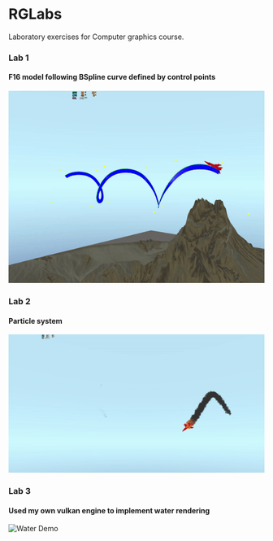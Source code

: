 # RGLabs

Laboratory exercises for Computer graphics course.

### Lab 1<br/>
#### F16 model following BSpline curve defined by control points
![BSpline Demo](Resources/BSpline.gif)<br/>

### Lab 2<br/>
#### Particle system
![Particles Demo](Resources/particles.gif)<br/>

### Lab 3<br/>
#### Used my own vulkan engine to implement water rendering
![Water Demo](Resources/water.gif)<br/>
